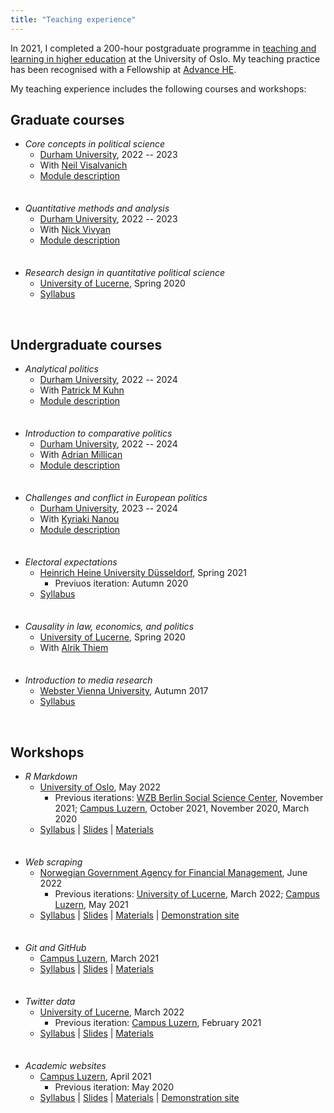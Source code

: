 ```yaml
---
title: "Teaching experience"
---
```


In 2021, I completed a 200-hour postgraduate programme in <a href="https://www.uio.no/link/english/academic-development/" target="_blank">teaching and learning in higher education</a> at the University of Oslo. My teaching practice has been recognised with a Fellowship at [Advance HE](https://www.advance-he.ac.uk/).

My teaching experience includes the following courses and workshops: 

## Graduate courses

* *Core concepts in political science*
  - <a href="https://www.durham.ac.uk/" target="_blank">Durham University</a>, 2022 -- 2023
  - With <a href="http://www.neilvisal.com/" target="_blank">Neil Visalvanich</a> 
  - <a href="https://www.dur.ac.uk/postgraduate.modules/module_description/?year=2022&module_code=SGIA48030" target="_blank">Module description</a>

<div style = "line-height: 50%;">
    <br>
</div>

* *Quantitative methods and analysis*
  - <a href="https://www.durham.ac.uk/" target="_blank">Durham University</a>, 2022 -- 2023
  - With <a href="https://sites.google.com/view/nickvivyan" target="_blank">Nick Vivyan</a> 
  - <a href="https://www.dur.ac.uk/postgraduate.modules/module_description/?year=2022&module_code=SGIA49915" target="_blank">Module description</a>

<div style = "line-height: 50%;">
    <br>
</div>

* *Research design in quantitative political science*
  - <a href="https://www.unilu.ch/en/" target="_blank">University of Lucerne</a>, Spring 2020
  - <a href="https://resulumit.com/syllabi/20spring_rd.pdf" target="_blank">Syllabus</a>

<br>

## Undergraduate courses

* *Analytical politics*
  - <a href="https://www.durham.ac.uk/" target="_blank">Durham University</a>, 2022 -- 2024
  - With <a href="https://sites.google.com/site/pmkuhndr/home?pli=1" target="_blank">Patrick M Kuhn</a> 
  - <a href="https://www.dur.ac.uk/faculty.handbook/module_description/?year=2023&module_code=SGIA2361" target="_blank">Module description</a>

<div style = "line-height: 50%;">
    <br>
</div>

* *Introduction to comparative politics*
  - <a href="https://www.durham.ac.uk/" target="_blank">Durham University</a>, 2022 -- 2024
  - With <a href="https://www.durham.ac.uk/staff/adrian-millican/" target="_blank">Adrian Millican</a> 
  - <a href="https://www.dur.ac.uk/faculty.handbook/module_description/?year=2023&module_code=SGIA1211" target="_blank">Module description</a>

<div style = "line-height: 50%;">
    <br>
</div>

* *Challenges and conflict in European politics*
  - <a href="https://www.durham.ac.uk/" target="_blank">Durham University</a>, 2023 -- 2024
  - With <a href="https://www.durham.ac.uk/staff/kyriaki-nanou/" target="_blank">Kyriaki Nanou</a> 
  - <a href="https://apps.dur.ac.uk/faculty.handbook/2023/UG/module/SGIA2371" target="_blank">Module description</a>

<div style = "line-height: 50%;">
    <br>
</div>


* *Electoral expectations*
  - <a href="https://www.hhu.de/en/" target="_blank">Heinrich Heine University Düsseldorf</a>, Spring 2021     
     - Previuos iteration: Autumn 2020
  - <a href="https://resulumit.com/syllabi/21spring_ee.pdf" target="_blank">Syllabus</a>

<div style = "line-height: 50%;">
    <br>
</div>

* *Causality in law, economics, and politics*
  - <a href="https://www.unilu.ch/en/" target="_blank">University of Lucerne</a>, Spring 2020
  - With <a href="http://www.alrik-thiem.net/" target="_blank">Alrik Thiem</a>

<div style = "line-height: 50%;">
    <br>
</div>

* *Introduction to media research*
  - <a href="http://webster.ac.at" target="_blank">Webster Vienna University</a>, Autumn 2017
  - <a href="https://resulumit.com/syllabi/17fall_rm.pdf" target="_blank">Syllabus</a>

<br>

## Workshops

* *R Markdown*
  - <a href="https://www.uio.no/english/" target="_blank">University of Oslo</a>, May 2022
     - Previous iterations: <a href="https://www.wzb.eu/en" target="_blank">WZB Berlin Social Science Center</a>, November 2021; <a href="https://www.campus-luzern.ch/" target="_blank">Campus Luzern</a>, October 2021, November 2020, March 2020
  - <a href="https://resulumit.com/syllabi/20autumn_rmd.pdf" target="_blank">Syllabus</a> | <a href="https://resulumit.com/teaching/rmd_workshop.html" target="_blank">Slides</a> | <a href="https://github.com/resulumit/rmd_workshop" target="_blank">Materials</a>

<div style = "line-height: 50%;">
    <br>
</div>

* *Web scraping*
  - <a href="https://dfo.no/english" target="_blank">Norwegian Government Agency for Financial Management</a>, June 2022
     - Previous iterations: <a href="https://www.unilu.ch/en/" target="_blank">University of Lucerne</a>, March 2022;  <a href="https://www.campus-luzern.ch/" target="_blank">Campus Luzern</a>, May 2021
  - <a href="https://resulumit.com/syllabi/21spring_ws.pdf" target="_blank">Syllabus</a> | <a href="https://resulumit.com/teaching/scrp_workshop.html" target="_blank">Slides</a> | <a href="https://github.com/resulumit/scrp_workshop" target="_blank">Materials</a> | <a href="https://luzpar.netlify.app/" target="_blank">Demonstration site</a>
  
<div style = "line-height: 50%;">
    <br>
</div>

* *Git and GitHub*
  - <a href="https://www.campus-luzern.ch/" target="_blank">Campus Luzern</a>, March 2021
  - <a href="https://resulumit.com/syllabi/21spring_git.pdf" target="_blank">Syllabus</a> | <a href="https://resulumit.com/teaching/git_workshop.html" target="_blank">Slides</a> | <a href="https://github.com/resulumit/git_workshop" target="_blank">Materials</a>

<div style = "line-height: 50%;">
    <br>
</div>

* *Twitter data*
  - <a href="https://www.unilu.ch/en/" target="_blank">University of Lucerne</a>, March 2022
     - Previous iteration: <a href="https://www.campus-luzern.ch/" target="_blank">Campus Luzern</a>, February 2021
  - <a href="https://resulumit.com/syllabi/21spring_twtr.pdf" target="_blank">Syllabus</a> | <a href="https://resulumit.com/teaching/twtr_workshop.html" target="_blank">Slides</a> | <a href="https://github.com/resulumit/twtr_workshop" target="_blank">Materials</a>
    
<div style = "line-height: 50%;">
    <br>
</div>

* *Academic websites*
  - <a href="https://www.campus-luzern.ch/" target="_blank">Campus Luzern</a>, April 2021
     - Previous iteration: May 2020
  - <a href="https://resulumit.com/syllabi/21spring_rbd.pdf" target="_blank">Syllabus</a> | <a href="https://resulumit.com/teaching/rbd_workshop.html" target="_blank">Slides</a> | <a href="https://github.com/resulumit/workshop_website" target="_blank">Materials</a> | <a href="https://janejdoe.netlify.app/" target="_blank">Demonstration site</a>